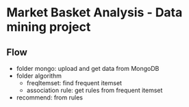 # Market Basket Analysis - Data mining project

## **Flow**  
* folder mongo: upload and get data from MongoDB
* folder algorithm   
    * freqItemset: find frequent itemset
    * association rule: get rules from frequent itemset
* recommend: from rules


